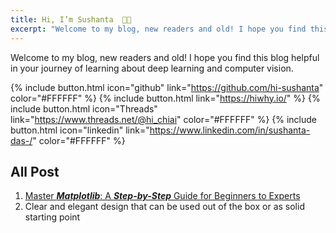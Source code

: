 ```yaml
---
title: Hi, I’m Sushanta  👋🏻
excerpt: "Welcome to my blog, new readers and old! I hope you find this blog helpful in your journey of learning about deep learning and computer vision."
---
```


Welcome to my blog, new readers and old! I hope you find this blog helpful in your journey of learning about deep learning and computer vision.

{% include button.html  icon="github" link="https://github.com/hi-sushanta" color="#FFFFFF" %} {% include button.html link="https://hiwhy.io/" %} {% include button.html icon="Threads" link="https://www.threads.net/@hi_chiai" color="#FFFFFF" %} {% include button.html icon="linkedin" link="https://www.linkedin.com/in/sushanta-das-/" color="#FFFFFF" %}

## All Post

1. [Master ***Matplotlib***: A ***Step-by-Step*** Guide for Beginners to Experts](https://hiwhy.io/matplotlib-complete-guide)
2. Clear and elegant design that can be used out of the box or as solid starting point